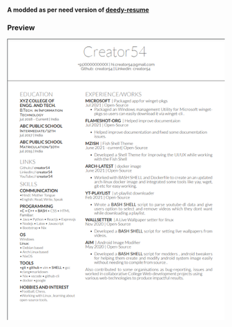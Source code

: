 #### A modded as per need version of [deedy-resume](https://github.com/deedy/Deedy-Resume)

### Preview

![preview](share.png)
